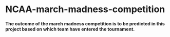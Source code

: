 # NCAA-march-madness-competition

#### The outcome of the march madness competition is to be predicted in this project based on which team have entered the tournament.
